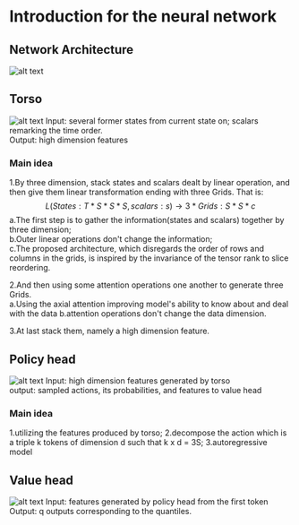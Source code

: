 # Introduction for the neural network
## Network Architecture
![alt text](./imag/architecture.png)
## Torso
![alt text](./imag/torso.png)
Input: several former states from current state on; scalars remarking the time order.  
Output: high dimension features  

### Main idea
1.By three dimension, stack states and scalars dealt by linear operation, and then give them linear transformation ending with three Grids. That is:
$$
L(States:T*S*S*S,scalars:s) \to 3*Grids:S*S*c
$$
a.The first step is to gather the information(states and scalars) together by three dimension;  
b.Outer linear operations don't change the information;  
c.The proposed architecture, which disregards the order of rows and columns in the grids, is inspired by the invariance of the tensor rank to slice reordering.

2.And then using some attention operations one another to generate three Grids.  
a.Using the axial attention improving model's ability to know about and deal with the data
b.attention operations don't change the data dimension.

3.At last stack them, namely a high dimension feature. 
## Policy head
![alt text](./imag/policy_head.png)
Input: high dimension features generated by torso  
output: sampled actions, its probabilities, and features to value head
### Main idea
1.utilizing the features produced by torso; 
2.decompose the action which is a triple k tokens of dimension d such that k x d = 3S; 
3.autoregressive model

## Value head 
![alt text](./imag/value_head.png)
Input: features generated by policy head from the first token
Output: q outputs corresponding to the quantiles. 